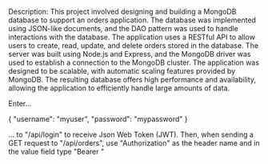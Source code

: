 Description: This project involved designing and building a MongoDB database to support an orders application. The database was implemented using JSON-like documents, and the DAO pattern was used to handle interactions with the database. The application uses a RESTful API to allow users to create, read, update, and delete orders stored in the database. The server was built using Node.js and Express, and the MongoDB driver was used to establish a connection to the MongoDB cluster. The application was designed to be scalable, with automatic scaling features provided by MongoDB. The resulting database offers high performance and availability, allowing the application to efficiently handle large amounts of data.

Enter...

{
	"username": "myuser",
	"password": "mypassword"
}

... to "/api/login" to receive Json Web Token (JWT). Then, when sending a GET request to "/api/orders", 
use "Authorization" as the header name and in the value field type "Bearer <JWT>"
